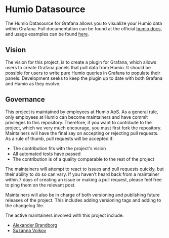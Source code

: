 # Humio Datasource
The Humio Datasource for Grafana allows you to visualize your Humio data within Grafana.
Full documentation can be found at the official [humio docs](https://docs.humio.com/integrations/other/grafana/),
and usage examples can be found [here](https://docs.humio.com/use-cases/grafana-use-case/).

## Vision
The vision for this project, is to create a plugin for Grafana, which allows users to create Grafana panels that pull data from Humio. It should be possible for users to write pure Humio queries in Grafana to populate their panels. Development seeks to keep the plugin up to date with both Grafana and Humio as they evolve. 

## Governance
This project is maintained by employees at Humio ApS.
As a general rule, only employees at Humio can become maintainers and have commit privileges to this repository.
Therefore, if you want to contribute to the project, which we very much encourage, you must first fork the repository.
Maintainers will have the final say on accepting or rejecting pull requests.
As a rule of thumb, pull requests will be accepted if:
 
   * The contribution fits with the project's vision
   * All automated tests have passed
   * The contribution is of a quality comparable to the rest of the project
 
The maintainers will attempt to react to issues and pull requests quickly, but their ability to do so can vary.
If you haven't heard back from a maintainer within 7 days of creating an issue or making a pull request, please feel free to ping them on the relevant post.

Maintainers will also be in charge of both versioning and publishing future releases of the project. This includes adding versioning tags and adding to the changelog file.
 
The active maintainers involved with this project include:
  
   * [Alexander Brandborg](https://github.com/AlexanderBrandborg)
   * [Suzanna Volkov](https://github.com/Suzanna-Volkov)
